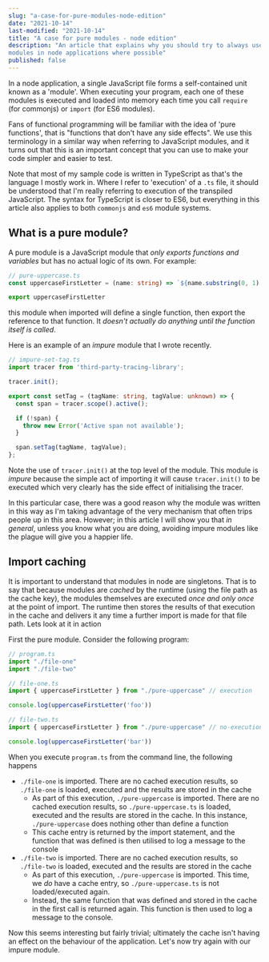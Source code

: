 ```yaml
---
slug: "a-case-for-pure-modules-node-edition"
date: "2021-10-14"
last-modified: "2021-10-14"
title: "A case for pure modules - node edition"
description: "An article that explains why you should try to always use pure
modules in node applications where possible"
published: false
---
```


In a node application, a single JavaScript file forms a self-contained unit known as a 'module'.  When executing your program, each one of these modules is executed and loaded into memory each time you call `require` (for commonjs) or `import` (for ES6 modules). 

Fans of functional programming will be familiar with the idea of 'pure functions', that is "functions that don't have any side effects". We use this terminology in a similar way when referring to JavaScript modules, and it turns out that this is an important concept that you can use to make your code simpler and easier to test.

Note that most of my sample code is written in TypeScript as that's the language I mostly work in. Where I refer to 'execution' of a `.ts` file, it should be understood that I'm really referring to execution of the transpiled JavaScript. The syntax for TypeScript is closer to ES6, but everything in this article also applies to both `commonjs` and `es6` module systems.

## What is a pure module?

A pure module is a JavaScript module that *only exports functions and variables* but has no actual logic of its own. For example:

```TypeScript
// pure-uppercase.ts
const uppercaseFirstLetter = (name: string) => `${name.substring(0, 1).toUpperCase()}${name.slice(1)}`

export uppercaseFirstLetter
```

this module when imported will define a single function, then export the reference to that function. It *doesn't actually do anything until the function itself is called*.

Here is an example of an _impure_ module that I wrote recently. 

```TypeScript
// impure-set-tag.ts
import tracer from 'third-party-tracing-library';

tracer.init();

export const setTag = (tagName: string, tagValue: unknown) => {
  const span = tracer.scope().active();

  if (!span) {
    throw new Error('Active span not available');
  }

  span.setTag(tagName, tagValue);
};
```

Note the use of `tracer.init()` at the top level of the module. This module is *impure* because the simple act of importing it will cause `tracer.init()` to be executed which very clearly has the side effect of initialising the tracer.

In this particular case, there was a good reason why the module was written in this way as I'm taking advantage of the very mechanism that often trips people up in this area. However; in this article I will show you that _in general_, unless you know what you are doing, avoiding impure modules like the plague will give you a happier life.

## Import caching

It is important to understand that modules in node are singletons. That is to say that because modules are *cached* by the runtime (using the file path as the cache key), the modules themselves are executed *once and only once* at the point of import. The runtime then stores the results of that execution in the cache and delivers it any time a further import is made for that file path.  Lets look at it in action

First the pure module. Consider the following program:

```TypeScript
// program.ts
import "./file-one"
import "./file-two"
```

```TypeScript
// file-one.ts
import { uppercaseFirstLetter } from "./pure-uppercase" // execution

console.log(uppercaseFirstLetter('foo'))
```

```TypeScript
// file-two.ts
import { uppercaseFirstLetter } from "./pure-uppercase" // no-execution

console.log(uppercaseFirstLetter('bar'))
```

When you execute `program.ts` from the command line, the following happens

* `./file-one` is imported. There are no cached execution results, so `./file-one` is loaded, executed and the results are stored in the cache
	* As part of this execution, `./pure-uppercase` is imported. There are no cached execution results, so `./pure-uppercase.ts` is loaded, executed and the results are stored in the cache. In this instance, `./pure-uppercase` does nothing other than define a function
	* This cache entry is returned by the import statement, and the function that was defined is then utilised to log a message to the console
* `./file-two` is imported. There are no cached execution results, so `./file-two` is loaded, executed and the results are stored in the cache
	* As part of this execution, `./pure-uppercase` is imported. This time, we *do* have a cache entry, so `./pure-uppercase.ts` is not loaded/executed again.
	* Instead, the same function that was defined and stored in the cache in the first call is returned again. This function is then used to log a message to the console.

Now this seems interesting but fairly trivial; ultimately the cache isn't having an effect on the behaviour of the application. Let's now try again with our impure module.





